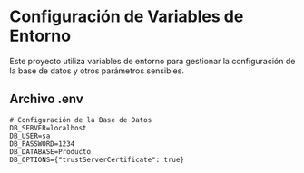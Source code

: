 # Configuración de Variables de Entorno

Este proyecto utiliza variables de entorno para gestionar la configuración de la base de datos y otros parámetros sensibles. 

## Archivo .env

```env
# Configuración de la Base de Datos
DB_SERVER=localhost
DB_USER=sa
DB_PASSWORD=1234
DB_DATABASE=Producto
DB_OPTIONS={"trustServerCertificate": true}
